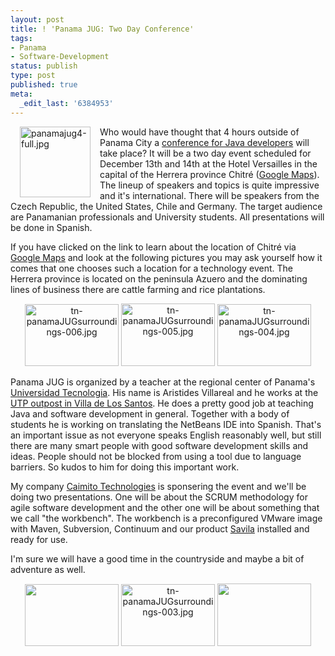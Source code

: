 ```yaml
---
layout: post
title: ! 'Panama JUG: Two Day Conference'
tags:
- Panama
- Software-Development
status: publish
type: post
published: true
meta:
  _edit_last: '6384953'
---
```

<p><img src="images/panamajug/panamajug4-full.jpg" border="0" height="113" width="113" hspace="15" alt="panamajug4-full.jpg" align="left" />
Who would have thought that 4 hours outside of Panama City a <a href="http://panamajug.googlepages.com/">conference for Java developers</a> will take place? It will be a two day event scheduled for December 13th and 14th at the Hotel Versailles in the capital of the Herrera province Chitr&eacute; (<a href="http://maps.google.com/maps?f=q&amp;hl=en&amp;geocode=&amp;q=chitre+panama&amp;ie=UTF8&amp;ll=7.966758,-80.419922&amp;spn=4.226027,4.762573&amp;t=k&amp;z=8&amp;om=1">Google Maps</a>). 
The lineup of speakers and topics is quite impressive and it's international. There will be speakers from the Czech Republic, the United States, Chile and Germany. The target audience are Panamanian professionals and University students. All presentations will be done in Spanish.
</p>

<p>
If you have clicked on the link to learn about the location of Chitr&eacute; via <a href="http://maps.google.com/maps?f=q&amp;hl=en&amp;geocode=&amp;q=chitre+panama&amp;ie=UTF8&amp;ll=7.966758,-80.419922&amp;spn=4.226027,4.762573&amp;t=k&amp;z=8&amp;om=1">Google Maps</a> and look at the following pictures you may ask yourself how it comes that one chooses such a location for a technology event. The Herrera province is located on the peninsula Azuero and the dominating lines of business there are cattle farming and rice plantations.
</p>

<p align="center">
<a href="images/panamajug/panamaJUGsurroundings-006.jpg"><img src="images/panamajug/tn-panamaJUGsurroundings-006.jpg" border="0" height="99" width="150" alt="tn-panamaJUGsurroundings-006.jpg" align="" /></a>
<a href="images/panamajug/panamaJUGsurroundings-005.jpg"><img src="images/panamajug/tn-panamaJUGsurroundings-005.jpg" border="0" height="100" width="150" alt="tn-panamaJUGsurroundings-005.jpg" align="" /></a>
<a href="images/panamajug/panamaJUGsurroundings-004.jpg"><img src="images/panamajug/tn-panamaJUGsurroundings-004.jpg" border="0" height="99" width="150" alt="tn-panamaJUGsurroundings-004.jpg" align="" /></a>
</p>

<p>
Panama JUG is organized by a teacher at the regional center of Panama's <a href="http://www.utp.ac.pa">Universidad Tecnologia</a>. His name is Aristides Villareal and he works at the <a href="http://www.utp.ac.pa/secciones/centros_regionales/azuero.htm">UTP outpost in Villa de Los Santos</a>. He does a pretty good job at teaching Java and software development in general. Together with a body of students he is working on translating the NetBeans IDE into Spanish. That's an important issue as not everyone speaks English reasonably well, but still there are many smart people with good software development skills and ideas. People should not be blocked from using a tool due to language barriers. So kudos to him for doing this important work.
</p>

<p>
My company <a href="http://www.caimito.net">Caimito Technologies</a> is sponsering the event and we'll be doing two presentations. One will be about the SCRUM methodology for agile software development and the other one will be about something that we call "the workbench". The workbench is a preconfigured VMware image with Maven, Subversion, Continuum and our product <a href="http://www.caimito.net/caimitoEnglish/categories/Savila/">Savila</a> installed and ready for use.
</p>

<p>
I'm sure we will have a good time in the countryside and maybe a bit of adventure as well.
</p>

<p align="center">
<a href="images/panamajug/panamaJUGsurroundings-001.jpg"><img src="images/panamajug/tn-panamaJUGsurroundings-001.jpg" border="0" height="99" width="150"></a>
<a href="images/panamajug/panamaJUGsurroundings-003.jpg"><img src="images/panamajug/tn-panamaJUGsurroundings-003.jpg" border="0" height="99" width="150" alt="tn-panamaJUGsurroundings-003.jpg" align="" /></a>
<a href="images/panamajug/panamaJUGsurroundings-002.jpg"><img src="images/panamajug/tn-panamaJUGsurroundings-002.jpg" border="0" height="100" width="150"></a>
</p>

